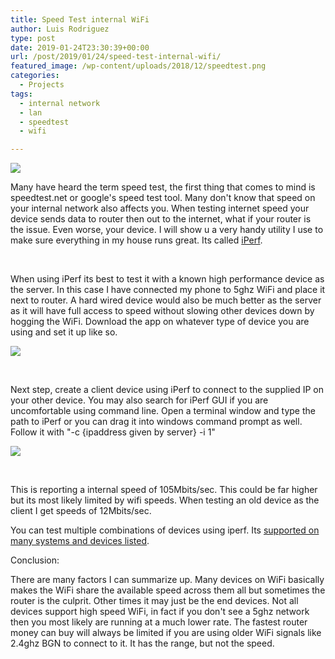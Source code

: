 ```yaml
---
title: Speed Test internal WiFi
author: Luis Rodriguez
type: post
date: 2019-01-24T23:30:39+00:00
url: /post/2019/01/24/speed-test-internal-wifi/
featured_image: /wp-content/uploads/2018/12/speedtest.png
categories:
  - Projects
tags:
  - internal network
  - lan
  - speedtest
  - wifi

---
```


![](/uploads/2018/12/speedtest.png)

Many have heard the term speed test, the first thing that comes to mind is speedtest.net or google's speed test tool. Many don't know that speed on your internal network also affects you. When testing internet speed your device sends data to router then out to the internet, what if your router is the issue. Even worse, your device. I will show u a very handy utility I use to make sure everything in my house runs great. Its called [iPerf][2].

<!--more-->

&nbsp;

When using iPerf its best to test it with a known high performance device as the server. In this case I have connected my phone to 5ghz WiFi and place it next to router. A hard wired device would also be much better as the server as it will have full access to speed without slowing other devices down by hogging the WiFi. Download the app on whatever type of device you are using and set it up like so.

![](/uploads/2018/12/photo_2018-12-06_11-46-01.jpg)

&nbsp;

Next step, create a client device using iPerf to connect to the supplied IP on your other device. You may also search for iPerf GUI if you are uncomfortable using command line. Open a terminal window and type the path to iPerf or you can drag it into windows command prompt as well. Follow it with "-c {ipaddress given by server} -i 1"

![](/uploads/2018/12/1-7.png)

&nbsp;

This is reporting a internal speed of 105Mbits/sec. This could be far higher but its most likely limited by wifi speeds. When testing an old device as the client I get speeds of 12Mbits/sec.

You can test multiple combinations of devices using iperf. Its [supported on many systems and devices listed][2].

Conclusion:

There are many factors I can summarize up. Many devices on WiFi basically makes the WiFi share the available speed across them all but sometimes the router is the culprit. Other times it may just be the end devices. Not all devices support high speed WiFi, in fact if you don't see a 5ghz network then you most likely are running at a much lower rate. The fastest router money can buy will always be limited if you are using older WiFi signals like 2.4ghz BGN to connect to it. It has the range, but not the speed.

 [2]: https://iperf.fr/iperf-download.php